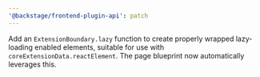 ```yaml
---
'@backstage/frontend-plugin-api': patch
---
```


Add an `ExtensionBoundary.lazy` function to create properly wrapped lazy-loading enabled elements, suitable for use with `coreExtensionData.reactElement`. The page blueprint now automatically leverages this.
